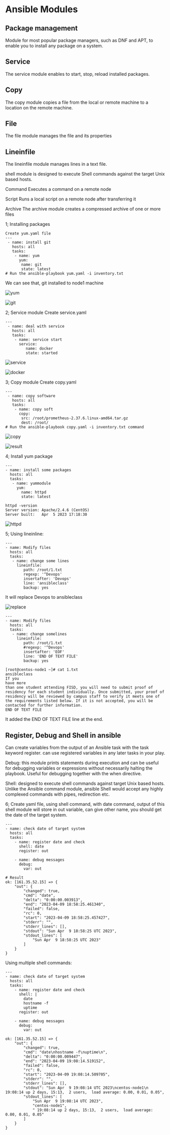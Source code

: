 # Ansible Modules

## Package management

Module for most popular package managers, such as DNF and APT, to enable you to install any package on a system.

## Service

The service module enables to start, stop, reload installed packages.

## Copy

The copy module copies a file from the local or remote machine to a location on the remote machine.

## File

The file module manages the file and its properties

## Lineinfile

The lineinfile module manages lines in a text file.

shell module is designed to execute Shell commands against the target Unix based hosts.

Command
Executes a command on a remote node

Script
Runs a local script on a remote node after transferring it

Archive
The archive module creates a compressed archive of one or more files

1; Installing packages

```
Create yum.yaml file
---
 - name: install git
   hosts: all
   tasks:
    - name: yum
      yum:
       name: git
       state: latest
# Run the ansible-playbook yum.yaml -i inventory.txt 
```

We can see that, git installed to node1 machine

![yum](yum.png)

![git](git.png)

2; Service module
Create service.yaml

```
---
 - name: deal with service
   hosts: all
   tasks:
    - name: service start
      service:
         name: docker
         state: started
```

![service](service.png)

![docker](start.png)

3; Copy module
Create copy.yaml

```
---
 - name: copy software
   hosts: all
   tasks: 
    - name: copy soft
      copy:
       src: /root/prometheus-2.37.6.linux-amd64.tar.gz
       dest: /root/
# Run the ansible-playbook copy.yaml -i inventory.txt command
```

![copy](copyYaml.png)

![result](copyNode.png)

4; Install yum package

```
---
- name: install some packages
  hosts: all
  tasks:
   - name: yummodule
     yum:
       name: httpd
       state: latest
```

```
httpd -version
Server version: Apache/2.4.6 (CentOS)
Server built:   Apr  5 2023 17:18:30
```

![httpd](httpd.png)

5; Using lineinline:

```
---
- name: Modify files
  hosts: all
  tasks: 
   - name: change some lines
     lineinfile:
        path: /root/1.txt
        regexp: '^Devops'
        insertafter: 'Devops'
        line: 'ansibleclass'
        backup: yes
```

It will replace Devops to ansibleclass

![replace](insertafter.png)

```
---
- name: Modify files
  hosts: all
  tasks: 
   - name: change somelines
     lineinfile:
        path: /root/1.txt
        #regexp: '^Devops'
        insertafter: 'EOF'
        line: 'END OF TEXT FILE'
        backup: yes
```

```
[root@centos-node1 ~]# cat 1.txt
ansibleclass
If you 
have more 
than one student attending FISD, you will need to submit proof of residency for each student individually. Once submitted, your proof of residency will be reviewed by campus staff to verify it meets one of the requirements listed below. If it is not accepted, you will be contacted for further information. 
END OF TEXT FILE
```

It added the END OF TEXT FILE line at the end.

## Register, Debug and Shell in ansible

Can create variables from the output of an Ansible task with the task keyword register. can use registered variables in any later tasks in your play. 

Debug: this module prints statements during execution and can be useful for debugging variables or expressions without necessarily halting the playbook. Useful for debugging together with the when directive.

Shell: designed to execute shell commands against target Unix based hosts. Unlike the Ansible command module, ansible Shell would accept any highly complexed commands with pipes, redirection etc.

6; Create yaml file, using shell command, with date command, output of this shell module will store in out variable, can give other name, you should get the date of the target system.

```
---
- name: check date of target system
  hosts: all
  tasks:
    - name: register date and check
      shell: date
      register: out

    - name: debug messages
      debug:
        var: out

# Result
ok: [161.35.52.15] => {
    "out": {
        "changed": true, 
        "cmd": "date", 
        "delta": "0:00:00.003913", 
        "end": "2023-04-09 18:58:25.461340", 
        "failed": false, 
        "rc": 0, 
        "start": "2023-04-09 18:58:25.457427", 
        "stderr": "", 
        "stderr_lines": [], 
        "stdout": "Sun Apr  9 18:58:25 UTC 2023", 
        "stdout_lines": [
            "Sun Apr  9 18:58:25 UTC 2023"
        ]
    }
}
```
Using multiple shell commands:

```
---
- name: check date of target system
  hosts: all
  tasks:
    - name: register date and check
      shell: |
        date
        hostname -f
        uptime
      register: out

    - name: debug messages
      debug:
        var: out

ok: [161.35.52.15] => {
    "out": {
        "changed": true, 
        "cmd": "date\nhostname -f\nuptime\n", 
        "delta": "0:00:00.009447", 
        "end": "2023-04-09 19:08:14.519152", 
        "failed": false, 
        "rc": 0, 
        "start": "2023-04-09 19:08:14.509705", 
        "stderr": "", 
        "stderr_lines": [], 
        "stdout": "Sun Apr  9 19:08:14 UTC 2023\ncentos-node1\n 19:08:14 up 2 days, 15:13,  2 users,  load average: 0.00, 0.01, 0.05", 
        "stdout_lines": [
            "Sun Apr  9 19:08:14 UTC 2023", 
            "centos-node1", 
            " 19:08:14 up 2 days, 15:13,  2 users,  load average: 0.00, 0.01, 0.05"
        ]
    }
}
```


